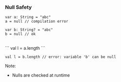 ### Null Safety

```
var a: String = "abc"
a = null // compilation error
```

```
var b: String? = "abc"
b = null // ok
```
<br />
```
val l = a.length
```

```
val l = b.length // error: variable 'b' can be null
```

Note:
+ Nulls are checked at runtime
